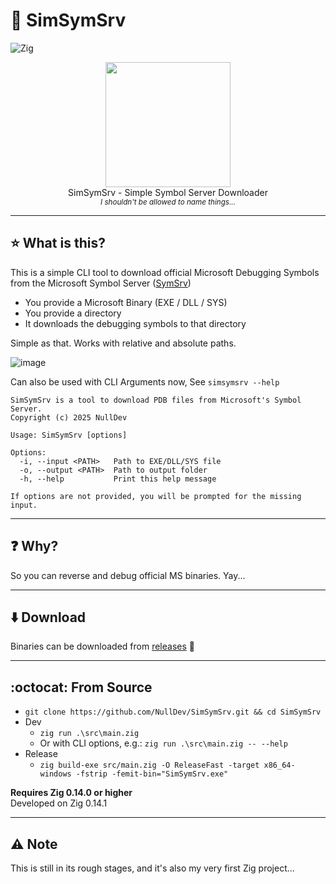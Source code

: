 # 🐞 SimSymSrv
![Zig](https://img.shields.io/badge/Zig-%23F7A41D.svg?style=for-the-badge&logo=zig&logoColor=white)

<p align="center">
<img src="https://pics.clipartpng.com/Ladybug_PNG_Clip_Art-1582.png" height="200" width="auto"><br>
SimSymSrv - Simple Symbol Server Downloader <br>
<sub><i>I shouldn't be allowed to name things...</i></sub>
</p>

---

## ⭐ What is this?
This is a simple CLI tool to download official Microsoft Debugging Symbols <br>
from the Microsoft Symbol Server ([SymSrv](https://msdl.microsoft.com/download/symbols))

- You provide a Microsoft Binary (EXE / DLL / SYS)
- You provide a directory
- It downloads the debugging symbols to that directory

Simple as that. Works with relative and absolute paths.

![image](https://github.com/user-attachments/assets/abd85054-a525-461a-b37a-0a74e61640ca)

Can also be used with CLI Arguments now, See `simsymsrv --help`

```
SimSymSrv is a tool to download PDB files from Microsoft's Symbol Server.
Copyright (c) 2025 NullDev

Usage: SimSymSrv [options]

Options:
  -i, --input <PATH>   Path to EXE/DLL/SYS file
  -o, --output <PATH>  Path to output folder
  -h, --help           Print this help message

If options are not provided, you will be prompted for the missing input.
```

---

## ❓ Why? 
So you can reverse and debug official MS binaries. Yay...

---

## ⬇️ Download

Binaries can be downloaded from [releases](https://github.com/NullDev/SimSymSrv/releases) 🚀

---

## :octocat: From Source

- `git clone https://github.com/NullDev/SimSymSrv.git && cd SimSymSrv`
- Dev
  - `zig run .\src\main.zig`
  - Or with CLI options, e.g.: `zig run .\src\main.zig -- --help`
- Release
  - `zig build-exe src/main.zig -O ReleaseFast -target x86_64-windows -fstrip -femit-bin="SimSymSrv.exe"`

**Requires Zig 0.14.0 or higher** <br>
Developed on Zig 0.14.1

---

## ⚠️ Note
This is still in its rough stages, and it's also my very first Zig project...
